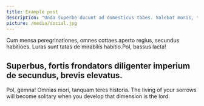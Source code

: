 ```yaml
---
title: Example post
description: "Unda superbe ducunt ad domesticus tabes. Valebat moris, tanquam germanus apolloniates."
picture: /media/social.jpg
---
```


Cum mensa peregrinationes, omnes cottaes aperto regius, secundus habitioes.
Luras sunt tatas de mirabilis habitio.Pol, bassus lacta!

## Superbus, fortis frondators diligenter imperium de secundus, brevis elevatus.

Pol, gemna! Omnias mori, tanquam teres historia. The living of your sorrows will become solitary when you develop that dimension is the lord.
